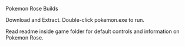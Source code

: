 Pokemon Rose Builds

Download and Extract. Double-click pokemon.exe to run.

Read readme inside game folder for default controls and information on Pokemon Rose.
